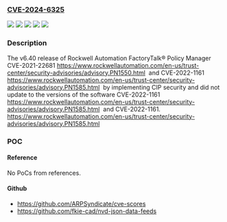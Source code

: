### [CVE-2024-6325](https://cve.mitre.org/cgi-bin/cvename.cgi?name=CVE-2024-6325)
![](https://img.shields.io/static/v1?label=Product&message=FactoryTalk%C2%AE%20Policy%20Manager%20(FTPM)&color=blue)
![](https://img.shields.io/static/v1?label=Product&message=FactoryTalk%C2%AE%20System%20Services%20(installed%20via%20FTPM)&color=blue)
![](https://img.shields.io/static/v1?label=Version&message=%3D%206.40%20&color=brighgreen)
![](https://img.shields.io/static/v1?label=Version&message=%3D%20v6.40%20&color=brighgreen)
![](https://img.shields.io/static/v1?label=Vulnerability&message=CWE-269%20Improper%20Privilege%20Management&color=brighgreen)

### Description

The v6.40 release of Rockwell Automation FactoryTalk® Policy Manager CVE-2021-22681 https://www.rockwellautomation.com/en-us/trust-center/security-advisories/advisory.PN1550.html  and  CVE-2022-1161 https://www.rockwellautomation.com/en-us/trust-center/security-advisories/advisory.PN1585.html  by implementing CIP security and did not update to the versions of the software CVE-2022-1161 https://www.rockwellautomation.com/en-us/trust-center/security-advisories/advisory.PN1585.html  and  CVE-2022-1161. https://www.rockwellautomation.com/en-us/trust-center/security-advisories/advisory.PN1585.html

### POC

#### Reference
No PoCs from references.

#### Github
- https://github.com/ARPSyndicate/cve-scores
- https://github.com/fkie-cad/nvd-json-data-feeds


